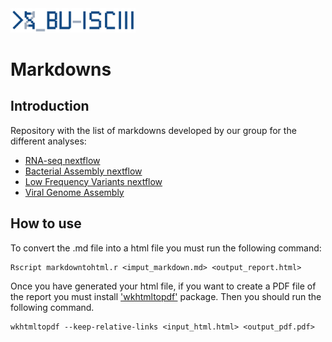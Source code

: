 <img src="./BU_ISCIII_logo.png" alt="logo" style="width:200px;"/>

# Markdowns
## Introduction
Repository with the list of markdowns developed by our group for the different analyses:

* [RNA-seq nextflow](https://github.com/BU-ISCIII/rnaseq-nf/blob/master/docs/output.md)
* [Bacterial Assembly nextflow](https://github.com/BU-ISCIII/bacterial_assembly-nf/blob/master/docs/output.md)
* [Low Frequency Variants nextflow](https://github.com/BU-ISCIII/panelLowFreq-nf/blob/master/doc/output.md)
* [Viral Genome Assembly](https://github.com/BU-ISCIII/markdowns/output_virus.md)


## How to use
To convert the .md file into a html file you must run the following command:

```
Rscript markdowntohtml.r <imput_markdown.md> <output_report.html>
```

Once you have generated your html file, if you want to create a PDF file of the report you must install ['wkhtmltopdf'](https://wkhtmltopdf.org/) package. Then you should run the following command.

```
wkhtmltopdf --keep-relative-links <input_html.html> <output_pdf.pdf>
```
